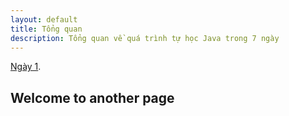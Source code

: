 ```yaml
---
layout: default
title: Tổng quan
description: Tổng quan về quá trình tự học Java trong 7 ngày
---
```


[Ngày 1](./ngay-1.html).

## Welcome to another page